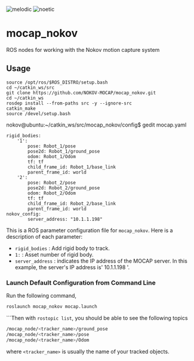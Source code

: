 ![melodic](https://github.com/yuxuanwu1234567/mocap_nokov/actions/workflows/melodic.yml/badge.svg)
![noetic](https://github.com/yuxuanwu1234567/mocap_nokov/actions/workflows/noetic.yml/badge.svg)

# mocap_nokov
ROS nodes for working with the Nokov motion capture system

## Usage

```
source /opt/ros/$ROS_DISTRO/setup.bash
cd ~/catkin_ws/src
git clone https://github.com/NOKOV-MOCAP/mocap_nokov.git
cd ~/catkin_ws
rosdep install --from-paths src -y --ignore-src
catkin_make
source /devel/setup.bash
```

nokov@ubuntu:~/catkin_ws/src/mocap_nokov/config$ gedit mocap.yaml

```
rigid_bodies:
    '1':
        pose: Robot_1/pose
        pose2d: Robot_1/ground_pose
        odom: Robot_1/Odom
        tf: tf
        child_frame_id: Robot_1/base_link
        parent_frame_id: world
    '2':
        pose: Robot_2/pose
        pose2d: Robot_2/ground_pose
        odom: Robot_2/Odom
        tf: tf
        child_frame_id: Robot_2/base_link
        parent_frame_id: world
nokov_config:
        server_address: "10.1.1.198"
```

This is a ROS parameter configuration file for `mocap_nokov`. Here is a description of each parameter:

- `rigid_bodies` : Add rigid body to track.
- `1:` : Asset number of rigid body.
- `server_address` : indicates the IP address of the MOCAP server. In this example, the server's IP address is' 10.1.1.198 '.

### Launch Default Configuration from Command Line

Run the following command,

```bash
roslaunch mocap_nokov mocap.launch
```

```Then with `rostopic list`, you should be able to see the following topics

```bash
/mocap_node/<tracker_name>/ground_pose
/mocap_node/<tracker_name>/pose
/mocap_node/<tracker_name>/Odom
```
where `<tracker_name>` is usually the name of your tracked objects.
